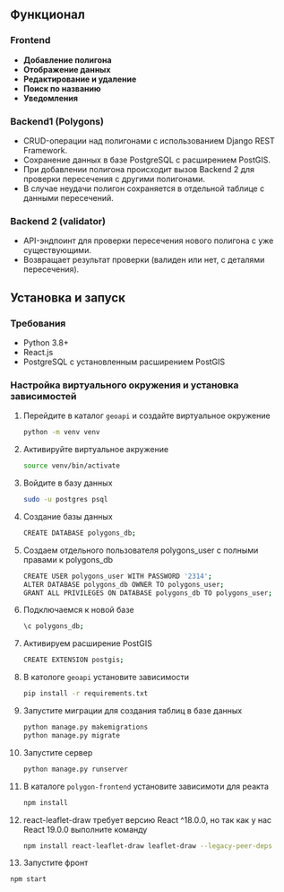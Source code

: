 ## Функционал

### Frontend
- **Добавление полигона**
- **Отображение данных**
- **Редактирование и удаление**
- **Поиск по названию**
- **Уведомления**

### Backend1 (Polygons)
- CRUD-операции над полигонами с использованием Django REST Framework.
- Сохранение данных в базе PostgreSQL с расширением PostGIS.
- При добавлении полигона происходит вызов Backend 2 для проверки пересечения с другими полигонами.
- В случае неудачи полигон сохраняется в отдельной таблице с данными пересечений.

### Backend 2 (validator)
- API-эндпоинт для проверки пересечения нового полигона с уже существующими.
- Возвращает результат проверки (валиден или нет, с деталями пересечения).

## Установка и запуск

### Требования
- Python 3.8+
- React.js
- PostgreSQL с установленным расширением PostGIS

### Настройка виртуального окружения и установка зависимостей
1. Перейдите в каталог `geoapi` и создайте виртуальное окружение
   ```bash
   python -m venv venv
2. Активируйте виртуальное акружение
   ```bash
   source venv/bin/activate
3. Войдите в базу данных
   ```bash
   sudo -u postgres psql
4. Создание базы данных
   ```bash
   CREATE DATABASE polygons_db;
5. Создаем отдельного пользователя polygons_user с полными правами к polygons_db
   ```bash
   CREATE USER polygons_user WITH PASSWORD '2314';
   ALTER DATABASE polygons_db OWNER TO polygons_user;
   GRANT ALL PRIVILEGES ON DATABASE polygons_db TO polygons_user;
6. Подключаемся к новой базе
   ```bash
   \c polygons_db;
7. Активируем расширение PostGIS
   ```bash
   CREATE EXTENSION postgis;
8. В катологе `geoapi` установите зависимости 
   ```bash
   pip install -r requirements.txt
9. Запустите миграции для создания таблиц в базе данных
   ```bash
   python manage.py makemigrations
   python manage.py migrate
10. Запустите сервер
      ```bash
    python manage.py runserver
11. В каталоге `polygon-frontend` установите зависимоти для реакта
      ``` bash 
      npm install
12. react-leaflet-draw требует версию  React ^18.0.0, но так как у нас React 19.0.0 выполните команду
      ``` bash 
    npm install react-leaflet-draw leaflet-draw --legacy-peer-deps
13. Запустите фронт
   ``` bash 
   npm start
